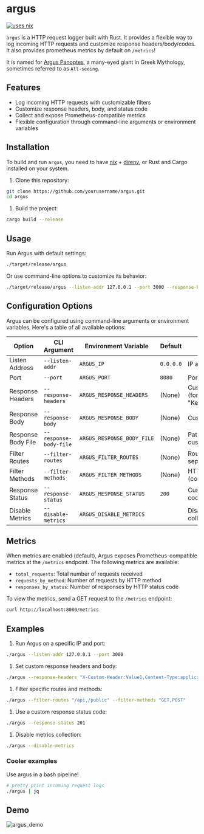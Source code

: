 # argus

[![uses nix](https://img.shields.io/badge/uses-nix-%237EBAE4)](https://nixos.org/)

`argus` is a HTTP request logger built with Rust. It provides a flexible way to log incoming HTTP requests and customize response headers/body/codes. It also provides prometheus metrics by default on `/metrics`!

It is named for [Argus Panoptes](https://en.wikipedia.org/wiki/Argus_Panoptes), a many-eyed giant in Greek Mythology, sometimes referred to as `All-seeing`.

## Features

- Log incoming HTTP requests with customizable filters
- Customize response headers, body, and status code
- Collect and expose Prometheus-compatible metrics
- Flexible configuration through command-line arguments or environment variables

## Installation

To build and run `argus`, you need to have [nix](https://nixos.org/) + [direnv](https://github.com/direnv/direnv), or Rust and Cargo installed on your system.

1. Clone this repository:

```bash
git clone https://github.com/yourusername/argus.git
cd argus
```

1. Build the project:

```bash
cargo build --release
```

## Usage

Run Argus with default settings:

```bash
./target/release/argus
```

Or use command-line options to customize its behavior:

```bash
./target/release/argus --listen-addr 127.0.0.1 --port 3000 --response-body "Custom response"
```

## Configuration Options

Argus can be configured using command-line arguments or environment variables. Here's a table of all available options:

| Option             | CLI Argument           | Environment Variable       | Default   | Description                                                 |
| ------------------ | ---------------------- | -------------------------- | --------- | ----------------------------------------------------------- |
| Listen Address     | `--listen-addr`        | `ARGUS_IP`                 | `0.0.0.0` | IP address to listen on                                     |
| Port               | `--port`               | `ARGUS_PORT`               | `8080`    | Port to listen on                                           |
| Response Headers   | `--response-headers`   | `ARGUS_RESPONSE_HEADERS`   | (None)    | Custom response headers (format: "Key1:Value1,Key2:Value2") |
| Response Body      | `--response-body`      | `ARGUS_RESPONSE_BODY`      | (None)    | Custom response body text                                   |
| Response Body File | `--response-body-file` | `ARGUS_RESPONSE_BODY_FILE` | (None)    | Path to file containing custom response body                |
| Filter Routes      | `--filter-routes`      | `ARGUS_FILTER_ROUTES`      | (None)    | Routes to filter (comma-separated)                          |
| Filter Methods     | `--filter-methods`     | `ARGUS_FILTER_METHODS`     | (None)    | HTTP methods to filter (comma-separated)                    |
| Response Status    | `--response-status`    | `ARGUS_RESPONSE_STATUS`    | `200`     | Custom response status code                                 |
| Disable Metrics    | `--disable-metrics`    | `ARGUS_DISABLE_METRICS`    |           | Disable Prometheus metrics collection                       |

## Metrics

When metrics are enabled (default), Argus exposes Prometheus-compatible metrics at the `/metrics` endpoint. The following metrics are available:

- `total_requests`: Total number of requests received
- `requests_by_method`: Number of requests by HTTP method
- `responses_by_status`: Number of responses by HTTP status code

To view the metrics, send a GET request to the `/metrics` endpoint:

```bash
curl http://localhost:8080/metrics
```

## Examples

1. Run Argus on a specific IP and port:

```bash
./argus --listen-addr 127.0.0.1 --port 3000
```

1. Set custom response headers and body:

```bash
./argus --response-headers "X-Custom-Header:Value1,Content-Type:application/json" --response-body '{"status": "ok"}'
```

1. Filter specific routes and methods:

```bash
./argus --filter-routes "/api,/public" --filter-methods "GET,POST"
```

1. Use a custom response status code:

```bash
./argus --response-status 201
```

1. Disable metrics collection:

```bash
./argus --disable-metrics
```

### Cooler examples

Use argus in a bash pipeline!

```bash
# pretty print incoming request logs
./argus | jq
```

## Demo

![argus_demo](https://cobi.dev/static/img/github/gif/argus-0.1.0.gif)
